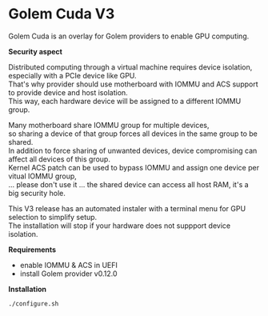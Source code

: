 # Golem Cuda V3

Golem Cuda is an overlay for Golem providers to enable GPU computing.

**Security aspect**

Distributed computing through a virtual machine requires device isolation, especially with a PCIe device like GPU.  
That's why provider should use motherboard with IOMMU and ACS support to provide device and host isolation.  
This way, each hardware device will be assigned to a different IOMMU group.  

Many motherboard share IOMMU group for multiple devices,  
so sharing a device of that group forces all devices in the same group to be shared.  
In addition to force sharing of unwanted devices, device compromising can affect all devices of this group.  
Kernel ACS patch can be used to bypass IOMMU and assign one device per vitual IOMMU group,  
 ... please don't use it ... the shared device can access all host RAM, it's a big security hole.  

This V3 release has an automated instaler with a terminal menu for GPU selection to simplify setup.  
The installation will stop if your hardware does not suppport device isolation.  

**Requirements**
- enable IOMMU & ACS in UEFI
- install Golem provider v0.12.0

**Installation**
``` 
./configure.sh
``` 
